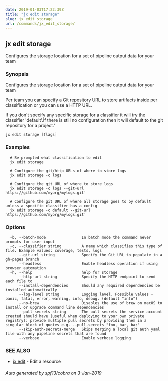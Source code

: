 ```yaml
---
date: 2019-01-03T17:22:39Z
title: "jx edit storage"
slug: jx_edit_storage
url: /commands/jx_edit_storage/
---
```

## jx edit storage

Configures the storage location for a set of pipeline output data for your team

### Synopsis

Configures the storage location for a set of pipeline output data for your team 

Per team you can specify a Git repository URL to store artifacts inside per classification or you can use a HTTP URL. 

If you don't specify any specific storage for a classifier it will try the classifier 'default'.If there is still no configuration then it will default to the git repository for a project.'

```
jx edit storage [flags]
```

### Examples

```
  # Be prompted what classification to edit
  jx edit storage
  
  # Configure the git/http URLs of where to store logs
  jx edit storage -c logs
  
  # Configure the git URL of where to store logs
  jx edit storage -c logs --git-url https://github.com/myorg/mylogs.git'
  
  # Configure the git URL of where all storage goes to by default unless a specific classifier has a config
  jx edit storage -c default --git-url https://github.com/myorg/mylogs.git'
```

### Options

```
  -b, --batch-mode                In batch mode the command never prompts for user input
  -c, --classifier string         A name which classifies this type of file. Example values: coverage, tests, logs
      --git-url string            Specify the Git URL to populate in a gh-pages branch
      --headless                  Enable headless operation if using browser automation
  -h, --help                      help for storage
      --http-url string           Specify the HTTP endpoint to send each file to
      --install-dependencies      Should any required dependencies be installed automatically
      --log-level string          Logging level. Possible values - panic, fatal, error, warning, info, debug. (default "info")
      --no-brew                   Disables the use of brew on macOS to install or upgrade command line dependencies
      --pull-secrets string       The pull secrets the service account created should have (useful when deploying to your own private registry): provide multiple pull secrets by providing them in a singular block of quotes e.g. --pull-secrets "foo, bar, baz"
      --skip-auth-secrets-merge   Skips merging a local git auth yaml file with any pipeline secrets that are found
      --verbose                   Enable verbose logging
```

### SEE ALSO

* [jx edit](/commands/jx_edit/)	 - Edit a resource

###### Auto generated by spf13/cobra on 3-Jan-2019
